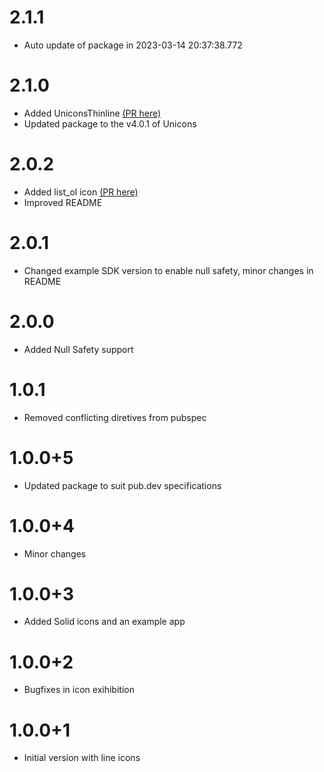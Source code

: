 # 2.1.1

- Auto update of package in 2023-03-14 20:37:38.772

# 2.1.0

- Added UniconsThinline [(PR here)](https://github.com/pedrolemoz/unicons-flutter/pull/7)
- Updated package to the v4.0.1 of Unicons


# 2.0.2

- Added list_ol icon [(PR here)](https://github.com/pedrolemoz/unicons-flutter/pull/6)
- Improved README

# 2.0.1

- Changed example SDK version to enable null safety, minor changes in README
# 2.0.0

- Added Null Safety support

# 1.0.1

- Removed conflicting diretives from pubspec

# 1.0.0+5

- Updated package to suit pub.dev specifications

# 1.0.0+4

- Minor changes

# 1.0.0+3

- Added Solid icons and an example app

# 1.0.0+2

- Bugfixes in icon exihibition

# 1.0.0+1

- Initial version with line icons